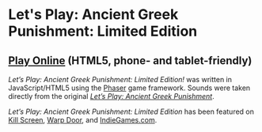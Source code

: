 # Let's Play: Ancient Greek Punishment: Limited Edition

## [Play Online](https://pippinbarr.github.io/lets-play-ancient-greek-punishment-limited-edition) (HTML5, phone- and tablet-friendly)


_Let&#8217;s Play: Ancient Greek Punishment: Limited Edition!_ was written in JavaScript/HTML5 using the [Phaser](http://www.phaser.io/) game framework. Sounds were taken directly from the original _[Let&#8217;s Play: Ancient Greek Punishment](https://www.pippinbarr.com/2011/12/30/lets-play-ancient-greek-punishment/)_.

_Let&#8217;s Play: Ancient Greek Punishment: Limited Edition_ has been featured on [Kill Screen](https://killscreen.com/articles/lets-play-ancient-greek-punishment/), [Warp Door](http://warpdoor.com/2016/06/24/lets-play-ancient-greek-punishment-limited-edition-pippin-barr/), and [IndieGames.com](http://indiegames.com/2016/07/click_to_end_the_torments_of_l.html).
